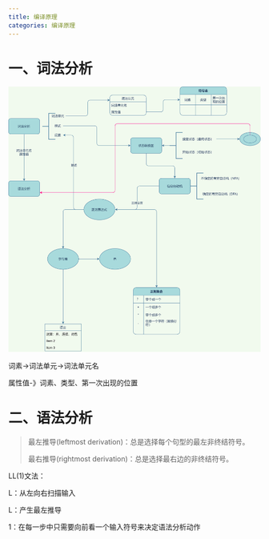 ```yaml
---
title: 编译原理
categories: 编译原理
---
```


# 一、词法分析

![20210428145933](https://raw.githubusercontent.com/destiny0118/picgo/master/img/202206021729793.png)

词素->词法单元->词法单元名

属性值-》词素、类型、第一次出现的位置

# 二、语法分析

> 最左推导(leftmost derivation)：总是选择每个句型的最左非终结符号。
>
> 最右推导(rightmost derivation)：总是选择最右边的非终结符号。

LL(1)文法：

L：从左向右扫描输入

L：产生最左推导

1：在每一步中只需要向前看一个输入符号来决定语法分析动作